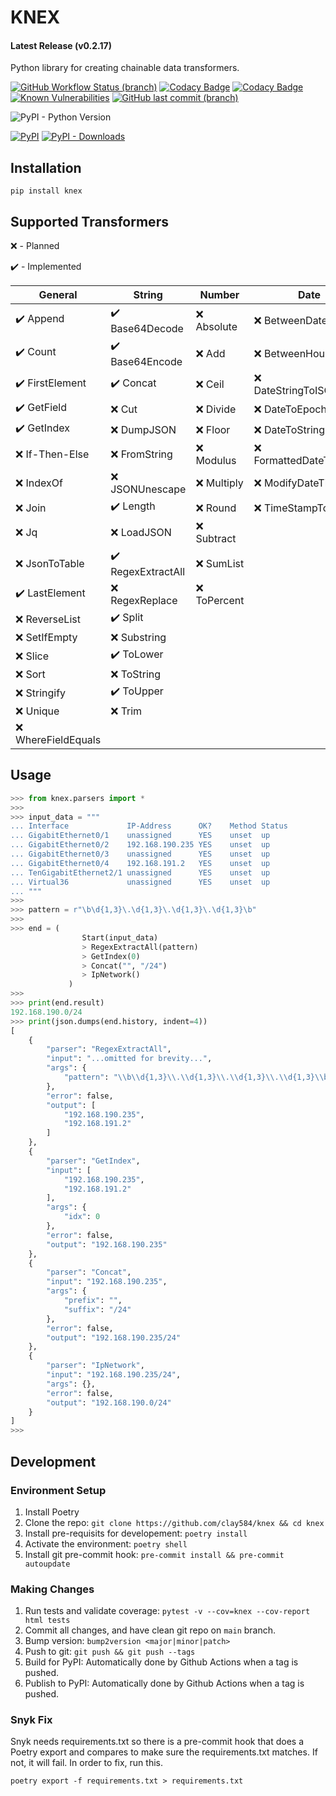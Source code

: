 # KNEX

<!-- markdownlint-disable MD001 -->
#### Latest Release (v0.2.17)
<!-- markdownlint-enable MD001 -->
Python library for creating chainable data transformers.

[![GitHub Workflow Status (branch)](https://img.shields.io/github/workflow/status/clay584/knex/Pytest/main)](https://github.com/clay584/knex/actions)
[![Codacy Badge](https://app.codacy.com/project/badge/Grade/48345d8053824abaab78d5acfadf1c91)](https://www.codacy.com/gh/clay584/knex/dashboard?utm_source=github.com&amp;utm_medium=referral&amp;utm_content=clay584/knex&amp;utm_campaign=Badge_Grade)
[![Codacy Badge](https://app.codacy.com/project/badge/Coverage/48345d8053824abaab78d5acfadf1c91)](https://www.codacy.com/gh/clay584/knex/dashboard?utm_source=github.com&utm_medium=referral&utm_content=clay584/knex&utm_campaign=Badge_Coverage)
[![Known Vulnerabilities](https://snyk.io/test/github/clay584/knex/badge.svg)](https://snyk.io/test/github/clay584/knex)
[![GitHub last commit (branch)](https://img.shields.io/github/last-commit/clay584/knex/main)](https://github.com/clay584/knex/commits/main)

![PyPI - Python Version](https://img.shields.io/pypi/pyversions/knex)

[![PyPI](https://img.shields.io/pypi/v/knex)](https://pypi.org/project/knex/)
[![PyPI - Downloads](https://img.shields.io/pypi/dm/knex)](https://pypistats.org/packages/knex)

## Installation

`pip install knex`

## Supported Transformers

:x: - Planned

:heavy_check_mark: - Implemented

<!-- markdownlint-disable MD013 -->
| General                           | String                               | Number        | Date                      | Other          |
| --------------------------------- | ------------------------------------ | ------------- | ------------------------- | -------------- |
| :heavy_check_mark: Append       | :heavy_check_mark: Base64Decode    | :x: Absolute  | :x: BetweenDates          | :heavy_check_mark: TextFSMParse |
| :heavy_check_mark: Count        | :heavy_check_mark: Base64Encode    | :x: Add       | :x: BetweenHours          | :x: ThisOrThat  |
| :heavy_check_mark: FirstElement | :heavy_check_mark: Concat          | :x: Ceil      | :x: DateStringToISOFormat | :x: Ttp  |
| :heavy_check_mark: GetField     | :x: Cut                              | :x: Divide    | :x: DateToEpoch           |       :x: URLDecode         |
| :heavy_check_mark: GetIndex     | :x: DumpJSON                         | :x: Floor     | :x: DateToString          |         :x: URLEncode       |
| :x: If-Then-Else                  | :x: FromString                       | :x: Modulus   | :x: FormattedDateToEpoch  |
| :x: IndexOf                       | :x: JSONUnescape                     | :x: Multiply  | :x: ModifyDateTime        |                |
| :x: Join                          | :heavy_check_mark: Length          | :x: Round     | :x: TimeStampToDate       |                |
| :x: Jq                            | :x: LoadJSON                         | :x: Subtract  |                           |                |
| :x: JsonToTable                   | :heavy_check_mark: RegexExtractAll | :x: SumList   |                           |                |
| :heavy_check_mark: LastElement  | :x: RegexReplace                     | :x: ToPercent |                           |
| :x: ReverseList                   | :heavy_check_mark: Split           |               |                           |                |
| :x: SetIfEmpty                    | :x: Substring                        |               |                           |                |
| :x: Slice                         | :heavy_check_mark: ToLower         |               |                           |                |
| :x: Sort                          | :x: ToString                         |               |                           |                |
| :x: Stringify                     | :heavy_check_mark: ToUpper         |               |                           |                |
| :x: Unique                        | :x: Trim                             |               |                           |                |
| :x: WhereFieldEquals              |                                      |               |                           |                |
<!-- markdownlint-enable MD013 -->

## Usage

```python
>>> from knex.parsers import *
>>>
>>> input_data = """
... Interface             IP-Address      OK?    Method Status          Protocol
... GigabitEthernet0/1    unassigned      YES    unset  up              up
... GigabitEthernet0/2    192.168.190.235 YES    unset  up              up
... GigabitEthernet0/3    unassigned      YES    unset  up              up
... GigabitEthernet0/4    192.168.191.2   YES    unset  up              up
... TenGigabitEthernet2/1 unassigned      YES    unset  up              up
... Virtual36             unassigned      YES    unset  up              up
... """
>>>
>>> pattern = r"\b\d{1,3}\.\d{1,3}\.\d{1,3}\.\d{1,3}\b"
>>>
>>> end = (
                Start(input_data)
                > RegexExtractAll(pattern)
                > GetIndex(0)
                > Concat("", "/24")
                > IpNetwork()
             )
>>>
>>> print(end.result)
192.168.190.0/24
>>> print(json.dumps(end.history, indent=4))
[
    {
        "parser": "RegexExtractAll",
        "input": "...omitted for brevity...",
        "args": {
            "pattern": "\\b\\d{1,3}\\.\\d{1,3}\\.\\d{1,3}\\.\\d{1,3}\\b"
        },
        "error": false,
        "output": [
            "192.168.190.235",
            "192.168.191.2"
        ]
    },
    {
        "parser": "GetIndex",
        "input": [
            "192.168.190.235",
            "192.168.191.2"
        ],
        "args": {
            "idx": 0
        },
        "error": false,
        "output": "192.168.190.235"
    },
    {
        "parser": "Concat",
        "input": "192.168.190.235",
        "args": {
            "prefix": "",
            "suffix": "/24"
        },
        "error": false,
        "output": "192.168.190.235/24"
    },
    {
        "parser": "IpNetwork",
        "input": "192.168.190.235/24",
        "args": {},
        "error": false,
        "output": "192.168.190.0/24"
    }
]
>>>

```

## Development

### Environment Setup

1. Install Poetry
2. Clone the repo: `git clone https://github.com/clay584/knex && cd knex`
3. Install pre-requisits for developement: `poetry install`
4. Activate the environment: `poetry shell`
5. Install git pre-commit hook: `pre-commit install && pre-commit autoupdate`

### Making Changes

1. Run tests and validate coverage: `pytest -v --cov=knex --cov-report html tests`
2. Commit all changes, and have clean git repo on `main` branch.
3. Bump version: `bump2version <major|minor|patch>`
4. Push to git: `git push && git push --tags`
5. Build for PyPI: Automatically done by Github Actions when a tag is pushed.
6. Publish to PyPI: Automatically done by Github Actions when a tag is pushed.

### Snyk Fix

Snyk needs requirements.txt so there is a pre-commit hook that does a
Poetry export and compares to make sure the requirements.txt matches. If not,
it will fail. In order to fix, run this.

`poetry export -f requirements.txt > requirements.txt`

